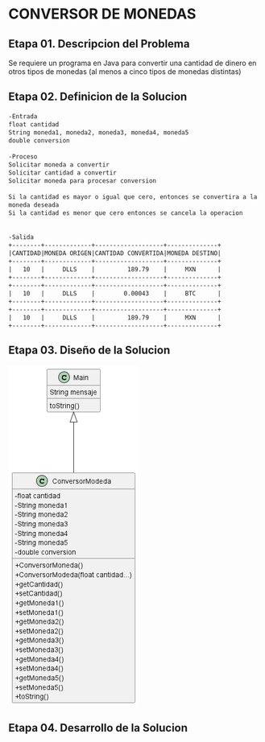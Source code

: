 # CONVERSOR DE MONEDAS
## Etapa 01. Descripcion del Problema 
Se requiere un programa en Java para convertir una cantidad de dinero en otros tipos de monedas (al menos a cinco tipos de monedas distintas)

## Etapa 02. Definicion de la Solucion
 ~~~
-Entrada
 float cantidad
 String moneda1, moneda2, moneda3, moneda4, moneda5
 double conversion
 
-Proceso
 Solicitar moneda a convertir
 Solicitar cantidad a convertir
 Solicitar moneda para procesar conversion
 
 Si la cantidad es mayor o igual que cero, entonces se convertira a la moneda deseada 
 Si la cantidad es menor que cero entonces se cancela la operacion
 
 
-Salida
+--------+-------------+-------------------+--------------+
|CANTIDAD|MONEDA ORIGEN|CANTIDAD CONVERTIDA|MONEDA DESTINO|
+--------+-------------+-------------------+--------------+
|   10   |     DLLS    |         189.79    |     MXN      |
+--------+-------------+-------------------+--------------+
+--------+-------------+-------------------+--------------+
|   10   |     DLLS    |        0.00043    |     BTC      |
+--------+-------------+-------------------+--------------+
+--------+-------------+-------------------+--------------+
|   10   |     DLLS    |         189.79    |     MXN      |
+--------+-------------+-------------------+--------------+
~~~
 ## Etapa 03. Diseño de la Solucion 
 
 ![](https://github.com/rigo1012/Ejercicio1/blob/main/Diagrama%20de%20clases.png)
 
 ## Etapa 04. Desarrollo de la Solucion

